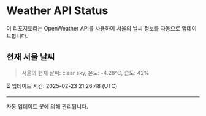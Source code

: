 
# Weather API Status

이 리포지토리는 OpenWeather API를 사용하여 서울의 날씨 정보를 자동으로 업데이트합니다.

## 현재 서울 날씨
> 서울의 현재 날씨: clear sky, 온도: -4.28°C, 습도: 42%

⏳ 업데이트 시간: 2025-02-23 21:26:48 (UTC)

---
자동 업데이트 봇에 의해 관리됩니다.
